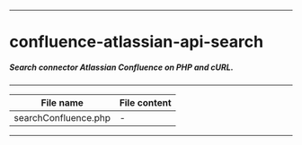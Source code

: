 ----
# confluence-atlassian-api-search

##### Search connector Atlassian Confluence on PHP and cURL.

----

   File name | File content
----------------|----------------------
searchConfluence.php| -

----

